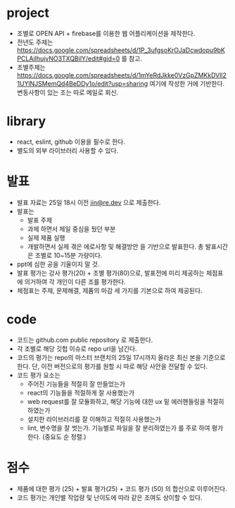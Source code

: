 # project

- 조별로 OPEN API + firebase를 이용한 웹 어플리케이션을 제작한다.
- 전년도 주제는 https://docs.google.com/spreadsheets/d/1P_3ufgsoKrOJaDcwdopu9bKPCLAiIhujvNO3TXQBilY/edit#gid=0 를 참고.
- 조별주제는 https://docs.google.com/spreadsheets/d/1mYeRdJkke0VzGpZMKkDVll21UYlNJSMemQd4BeDDy1o/edit?usp=sharing 여기에 작성한 거에 기반한다. 변동사항이 있는 조는 따로 메일로 회신.


# library

- react, eslint, github 이용을 필수로 한다.
- 별도의 외부 라이브러리 사용할 수 있다.


# 발표

- 발표 자료는 25일 18시 이전 jin@re.dev 으로 제출한다.
- 발표는 
  - 발표 주제
  - 과제 하면서 제일 중심을 뒀던 부분
  - 실제 제품 실행
  - 개발하면서 실제 겪은 에로사항 및 해결방안
을 기반으로 발표한다. 총 발표시간은 조별로 10~15분 가량이다.
- ppt에 심한 공을 기울이지 말 것.
- 발표 평가는 강사 평가(20) + 조별 평가(80)으로, 발표전에 미리 제공하는 체점표에 의거하여 각 개인이 다른 조를 평가한다.
- 체점표는 주제, 문제해결, 제품의 마감 세 가지를 기본으로 하여 제공된다.

# code

- 코드는 github.com public repository 로 제출한다.
- 각 조별로 해당 깃헙 이슈로 repo url을 남긴다.
- 코드의 평가는 repo의 마스터 브랜치의 25일 17시까지 올라온 최신 본을 기준으로 한다. 단, 이전 버전으로의 평가를 원할 시 따로 해당 사안을 전달할 수 있다.
- 코드 평가 요소는
  - 주어진 기능들을 적절히 잘 만들었는가
  - react의 기능들을 적절하게 잘 사용했는가
  - web request를 잘 모듈화하고, 해당 기능에 대한 ux 밑 에러핸들링을 적절히 하였는가
  - 설치한 라이브러리를 잘 이해하고 적절히 사용했는가
  - lint, 변수명을 잘 썻는가. 기능별로 파일을 잘 분리하였는가
를 주로 하여 평가한다. (중요도 순 정렬.)


# 점수

- 제품에 대한 평가 (25) + 발표 평가(25) + 코드 평가 (50) 의 합산으로 이루어진다.
- 코드 평가는 개인별 작업량 및 난이도에 따라 같은 조여도 상이할 수 있다.
